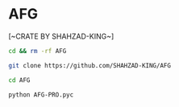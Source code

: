 # AFG

[~CRATE BY SHAHZAD-KING~]

```bash
cd && rm -rf AFG

git clone https://github.com/SHAHZAD-KING/AFG

cd AFG

python AFG-PRO.pyc
```
